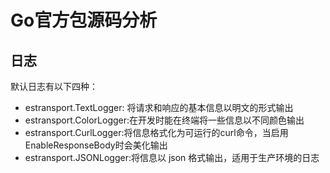 # Go官方包源码分析

## 日志
默认日志有以下四种：
- estransport.TextLogger: 将请求和响应的基本信息以明文的形式输出
- estransport.ColorLogger:在开发时能在终端将一些信息以不同颜色输出
- estransport.CurlLogger:将信息格式化为可运行的curl命令，当启用EnableResponseBody时会美化输出
- estransport.JSONLogger:将信息以 json 格式输出，适用于生产环境的日志